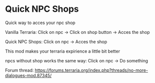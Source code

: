 # Quick NPC Shops

Quick way to acces your npc shop

Vanilla Terraria:
Click on npc -> Click on shop button -> Acces the shop

Quick NPC Shops:
Click on npc -> Acces the shop

This mod makes your terraria expirience a little bit better

npcs without shop works the same way: Click on npc -> Do something

Forum thread: https://forums.terraria.org/index.php?threads/no-more-dialogues-mod.87345/

